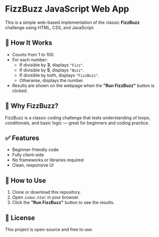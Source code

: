 # FizzBuzz JavaScript Web App

This is a simple web-based implementation of the classic **FizzBuzz** challenge using HTML, CSS, and JavaScript.

## 🚀 How It Works

- Counts from 1 to 100.
- For each number:
  - If divisible by **3**, displays `"Fizz"`.
  - If divisible by **5**, displays `"Buzz"`.
  - If divisible by both, displays `"FizzBuzz"`.
  - Otherwise, displays the number.
- Results are shown on the webpage when the **"Run FizzBuzz"** button is clicked.

## 🧠 Why FizzBuzz?

FizzBuzz is a classic coding challenge that tests understanding of loops, conditionals, and basic logic — great for beginners and coding practice.


## ✅ Features

- Beginner-friendly code
- Fully client-side
- No frameworks or libraries required
- Clean, responsive UI

## 📌 How to Use

1. Clone or download this repository.
2. Open `index.html` in your browser.
3. Click the **"Run FizzBuzz"** button to see the results.

## 📃 License

This project is open-source and free to use.
